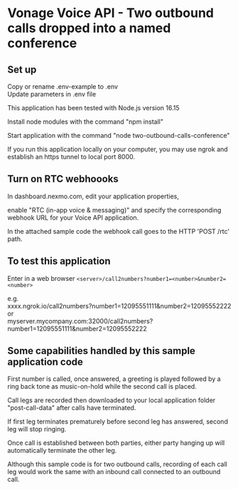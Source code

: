 # Vonage Voice API - Two outbound calls dropped into a named conference

## Set up

Copy or rename .env-example to .env<br>
Update parameters in .env file<br>

This application has been tested with Node.js version 16.15<br>

Install node modules with the command "npm install"<br>

Start application with the command "node two-outbound-calls-conference"<br>

If you run this application locally on your computer, you may use ngrok and establish an https tunnel to local port 8000.

## Turn on RTC webhoooks

In dashboard.nexmo.com, edit your application properties,

enable "RTC (in-app voice & messaging)" and specify the corresponding webhook URL for your Voice API application.

In the attached sample code the webhook call goes to the HTTP 'POST /rtc' path.

## To test this application

Enter in a web browser
`<server>/call2numbers?number1=<number>&number2=<number>`

e.g.<br>
xxxx.ngrok.io/call2numbers?number1=12095551111&number2=12095552222<br>
or<br>
myserver.mycompany.com:32000/call2numbers?number1=12095551111&number2=12095552222

## Some capabilities handled by this sample application code

First number is called, once answered, a greeting is played followed by a ring back tone as music-on-hold while the second call is placed.

Call legs are recorded then downloaded to your local application folder "post-call-data" after calls have terminated.

If first leg terminates prematurely before second leg has answered, second leg will stop ringing.

Once call is established between both parties, either party hanging up will automatically terminate the other leg.

Although this sample code is for two outbound calls, recording of each call leg would work the same with an inbound call connected to an outbound call.


